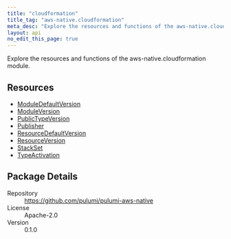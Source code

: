 ```yaml
---
title: "cloudformation"
title_tag: "aws-native.cloudformation"
meta_desc: "Explore the resources and functions of the aws-native.cloudformation module."
layout: api
no_edit_this_page: true
---
```


<!-- WARNING: this file was generated by Pulumi Docs Generator. -->
<!-- Do not edit by hand unless you're certain you know what you are doing! -->

Explore the resources and functions of the aws-native.cloudformation module.

<h2 id="resources">Resources</h2>
<ul class="api">
    <li><a href="moduledefaultversion" title="ModuleDefaultVersion"><span class="symbol resource"></span>ModuleDefaultVersion</a></li>
    <li><a href="moduleversion" title="ModuleVersion"><span class="symbol resource"></span>ModuleVersion</a></li>
    <li><a href="publictypeversion" title="PublicTypeVersion"><span class="symbol resource"></span>PublicTypeVersion</a></li>
    <li><a href="publisher" title="Publisher"><span class="symbol resource"></span>Publisher</a></li>
    <li><a href="resourcedefaultversion" title="ResourceDefaultVersion"><span class="symbol resource"></span>ResourceDefaultVersion</a></li>
    <li><a href="resourceversion" title="ResourceVersion"><span class="symbol resource"></span>ResourceVersion</a></li>
    <li><a href="stackset" title="StackSet"><span class="symbol resource"></span>StackSet</a></li>
    <li><a href="typeactivation" title="TypeActivation"><span class="symbol resource"></span>TypeActivation</a></li>
</ul>

<h2 id="package-details">Package Details</h2>
<dl class="package-details">
	<dt>Repository</dt>
	<dd><a href="https://github.com/pulumi/pulumi-aws-native">https://github.com/pulumi/pulumi-aws-native</a></dd>
	<dt>License</dt>
	<dd>Apache-2.0</dd>
	<dt>Version</dt>
	<dd>0.1.0</dd>
</dl>

